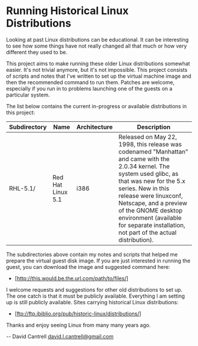 # Running Historical Linux Distributions #

Looking at past Linux distributions can be educational.  It can be interesting
to see how some things have not really changed all that much or how very
different they used to be.

This project aims to make running these older Linux distributions somewhat
easier.  It's not trivial anymore, but it's not impossible.  This project
consists of scripts and notes that I've written to set up the virtual machine
image and then the recommended command to run them.  Patches are welcome,
especially if you run in to problems launching one of the guests on a
particular system.

The list below contains the current in-progress or available distributions in
this project:

Subdirectory | Name | Architecture | Description
-------------|------|--------------|------------
RHL-5.1/ | Red Hat Linux 5.1 | i386 | Released on May 22, 1998, this release was codenamed "Manhattan" and came with the 2.0.34 kernel.  The system used glibc, as that was new for the 5.x series.  New in this release were linuxconf, Netscape, and a preview of the GNOME desktop environment (available for separate installation, not part of the actual distribution).

The subdirectories above contain my notes and scripts that helped me prepare
the virtual guest disk image.  If you are just interested in running the guest,
you can download the image and suggested command here:

* [http://this.would.be.the.url.com/path/to/files/]

I welcome requests and suggestions for other old distributions to set up.  The
one catch is that it must be publicly available.  Everything I am setting up is
still publicly available.  Sites carrying historical Linux distributions:

* [ftp://ftp.ibiblio.org/pub/historic-linux/distributions/]

Thanks and enjoy seeing Linux from many many years ago.

-- 
David Cantrell
<david.l.cantrell@gmail.com>
